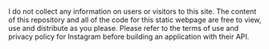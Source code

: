 I do not collect any information on users or visitors to this site.  The content of this repository and all of the code for this static webpage are free to view, use and distribute as you please.  Please refer to the terms of use and privacy policy for Instagram before building an application with their API.

